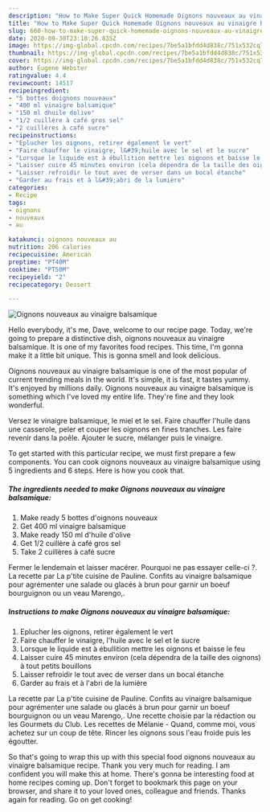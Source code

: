 ```yaml
---
description: "How to Make Super Quick Homemade Oignons nouveaux au vinaigre balsamique"
title: "How to Make Super Quick Homemade Oignons nouveaux au vinaigre balsamique"
slug: 660-how-to-make-super-quick-homemade-oignons-nouveaux-au-vinaigre-balsamique
date: 2020-09-30T23:10:26.835Z
image: https://img-global.cpcdn.com/recipes/7be5a1bfdd4d838c/751x532cq70/oignons-nouveaux-au-vinaigre-balsamique-photo-principale-de-la-recette.jpg
thumbnail: https://img-global.cpcdn.com/recipes/7be5a1bfdd4d838c/751x532cq70/oignons-nouveaux-au-vinaigre-balsamique-photo-principale-de-la-recette.jpg
cover: https://img-global.cpcdn.com/recipes/7be5a1bfdd4d838c/751x532cq70/oignons-nouveaux-au-vinaigre-balsamique-photo-principale-de-la-recette.jpg
author: Eugene Webster
ratingvalue: 4.4
reviewcount: 14517
recipeingredient:
- "5 bottes doignons nouveaux"
- "400 ml vinaigre balsamique"
- "150 ml dhuile dolive"
- "1/2 cuillère à café gros sel"
- "2 cuillères à café sucre"
recipeinstructions:
- "Eplucher les oignons, retirer également le vert"
- "Faire chauffer le vinaigre, l&#39;huile avec le sel et le sucre"
- "Lorsque le liquide est à ébullition mettre les oignons et baisse le feu"
- "Laisser cuire 45 minutes environ (cela dépendra de la taille des oignons) à tout petits bouillons"
- "Laisser refroidir le tout avec de verser dans un bocal étanche"
- "Garder au frais et à l&#39;abri de la lumière"
categories:
- Recipe
tags:
- oignons
- nouveaux
- au

katakunci: oignons nouveaux au 
nutrition: 206 calories
recipecuisine: American
preptime: "PT40M"
cooktime: "PT50M"
recipeyield: "2"
recipecategory: Dessert

---
```



![Oignons nouveaux au vinaigre balsamique](https://img-global.cpcdn.com/recipes/7be5a1bfdd4d838c/751x532cq70/oignons-nouveaux-au-vinaigre-balsamique-photo-principale-de-la-recette.jpg)

Hello everybody, it's me, Dave, welcome to our recipe page. Today, we're going to prepare a distinctive dish, oignons nouveaux au vinaigre balsamique. It is one of my favorites food recipes. This time, I'm gonna make it a little bit unique. This is gonna smell and look delicious.

Oignons nouveaux au vinaigre balsamique is one of the most popular of current trending meals in the world. It's simple, it is fast, it tastes yummy. It's enjoyed by millions daily. Oignons nouveaux au vinaigre balsamique is something which I've loved my entire life. They're fine and they look wonderful.

Versez le vinaigre balsamique, le miel et le sel. Faire chauffer l&#39;huile dans une casserole, peler et couper les oignons en fines tranches. Les faire revenir dans la poêle. Ajouter le sucre, mélanger puis le vinaigre.


To get started with this particular recipe, we must first prepare a few components. You can cook oignons nouveaux au vinaigre balsamique using 5 ingredients and 6 steps. Here is how you cook that.

<!--inarticleads1-->

##### The ingredients needed to make Oignons nouveaux au vinaigre balsamique:

1. Make ready 5 bottes d&#39;oignons nouveaux
1. Get 400 ml vinaigre balsamique
1. Make ready 150 ml d&#39;huile d&#39;olive
1. Get 1/2 cuillère à café gros sel
1. Take 2 cuillères à café sucre


Fermer le lendemain et laisser macérer. Pourquoi ne pas essayer celle-ci ?. La recette par La p&#39;tite cuisine de Pauline. Confits au vinaigre balsamique pour agrémenter une salade ou glacés à brun pour garnir un boeuf bourguignon ou un veau Marengo,. 

<!--inarticleads2-->

##### Instructions to make Oignons nouveaux au vinaigre balsamique:

1. Eplucher les oignons, retirer également le vert
1. Faire chauffer le vinaigre, l&#39;huile avec le sel et le sucre
1. Lorsque le liquide est à ébullition mettre les oignons et baisse le feu
1. Laisser cuire 45 minutes environ (cela dépendra de la taille des oignons) à tout petits bouillons
1. Laisser refroidir le tout avec de verser dans un bocal étanche
1. Garder au frais et à l&#39;abri de la lumière


La recette par La p&#39;tite cuisine de Pauline. Confits au vinaigre balsamique pour agrémenter une salade ou glacés à brun pour garnir un boeuf bourguignon ou un veau Marengo,. Une recette choisie par la rédaction ou les Gourmets du Club. Les recettes de Mélanie - Quand, comme moi, vous achetez sur un coup de tête. Rincer les oignons sous l&#39;eau froide puis les égoutter. 

So that's going to wrap this up with this special food oignons nouveaux au vinaigre balsamique recipe. Thank you very much for reading. I am confident you will make this at home. There's gonna be interesting food at home recipes coming up. Don't forget to bookmark this page on your browser, and share it to your loved ones, colleague and friends. Thanks again for reading. Go on get cooking!
